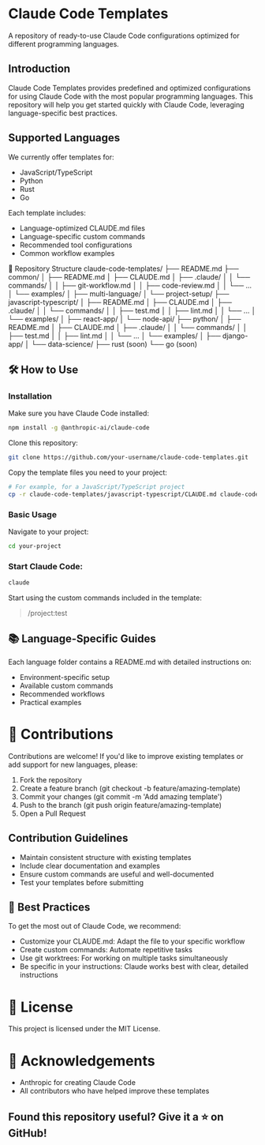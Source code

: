 # Claude Code Templates
A repository of ready-to-use Claude Code configurations optimized for different programming languages.

## Introduction
Claude Code Templates provides predefined and optimized configurations for using Claude Code with the most popular programming languages. This repository will help you get started quickly with Claude Code, leveraging language-specific best practices.

## Supported Languages
We currently offer templates for:

- JavaScript/TypeScript
- Python
- Rust
- Go

Each template includes:

- Language-optimized CLAUDE.md files
- Language-specific custom commands
- Recommended tool configurations
- Common workflow examples

📂 Repository Structure
claude-code-templates/
├── README.md
├── common/
│   ├── README.md
│   ├── CLAUDE.md
│   ├── .claude/
│   │   └── commands/
│   │       ├── git-workflow.md
│   │       ├── code-review.md
│   │       └── ...
│   └── examples/
│       ├── multi-language/
│       └── project-setup/
├── javascript-typescript/
│   ├── README.md
│   ├── CLAUDE.md
│   ├── .claude/
│   │   └── commands/
│   │       ├── test.md
│   │       ├── lint.md
│   │       └── ...
│   └── examples/
│       ├── react-app/
│       └── node-api/
├── python/
│   ├── README.md
│   ├── CLAUDE.md
│   ├── .claude/
│   │   └── commands/
│   │       ├── test.md
│   │       ├── lint.md
│   │       └── ...
│   └── examples/
│       ├── django-app/
│       └── data-science/
├── rust (soon)
└── go (soon)

## 🛠️ How to Use

### Installation
Make sure you have Claude Code installed:

```bash
npm install -g @anthropic-ai/claude-code
```

Clone this repository:
```bash
git clone https://github.com/your-username/claude-code-templates.git
```

Copy the template files you need to your project:
```bash
# For example, for a JavaScript/TypeScript project
cp -r claude-code-templates/javascript-typescript/CLAUDE.md claude-code-templates/javascript-typescript/.claude/ your-project/
```

### Basic Usage
Navigate to your project:
```bash
cd your-project
```

### Start Claude Code:
```bash
claude
```

Start using the custom commands included in the template:
> /project:test

## 📚 Language-Specific Guides
Each language folder contains a README.md with detailed instructions on:

- Environment-specific setup
- Available custom commands
- Recommended workflows
- Practical examples

# 🤝 Contributions
Contributions are welcome! If you'd like to improve existing templates or add support for new languages, please:

1. Fork the repository
2. Create a feature branch (git checkout -b feature/amazing-template)
3. Commit your changes (git commit -m 'Add amazing template')
4. Push to the branch (git push origin feature/amazing-template)
5. Open a Pull Request

## Contribution Guidelines
- Maintain consistent structure with existing templates
- Include clear documentation and examples
- Ensure custom commands are useful and well-documented
- Test your templates before submitting

## 📝 Best Practices
To get the most out of Claude Code, we recommend:

- Customize your CLAUDE.md: Adapt the file to your specific workflow
- Create custom commands: Automate repetitive tasks
- Use git worktrees: For working on multiple tasks simultaneously
- Be specific in your instructions: Claude works best with clear, detailed instructions

# 📄 License
This project is licensed under the MIT License.

# 🙏 Acknowledgements
- Anthropic for creating Claude Code
- All contributors who have helped improve these templates

## Found this repository useful? Give it a ⭐ on GitHub!